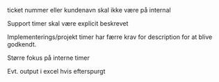 ticket nummer eller kundenavn skal ikke være på internal

Support timer skal være explicit beskrevet

Implementerings/projekt timer har færre krav for description for at blive godkendt.

Større fokus på interne timer

Evt. output i excel hvis efterspurgt